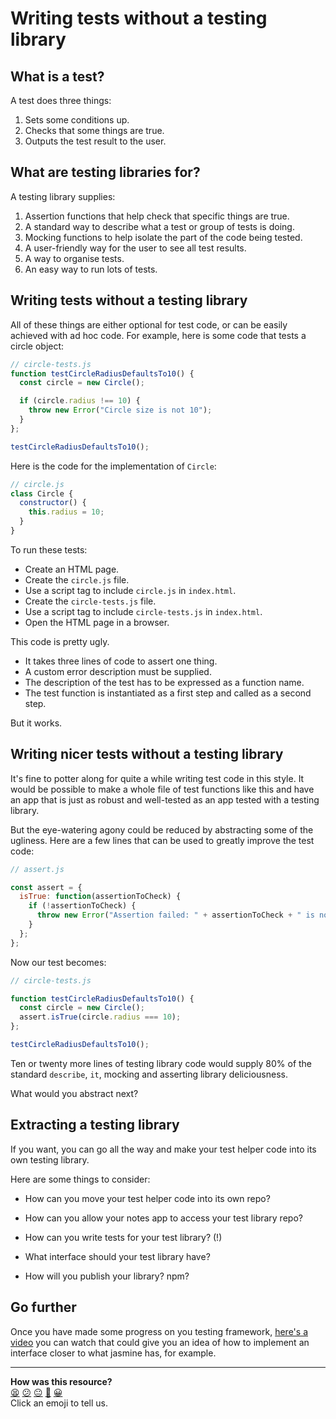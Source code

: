 # Writing tests without a testing library

## What is a test?

A test does three things:

1. Sets some conditions up.
1. Checks that some things are true.
1. Outputs the test result to the user.

## What are testing libraries for?

A testing library supplies:

1. Assertion functions that help check that specific things are true.
1. A standard way to describe what a test or group of tests is doing.
1. Mocking functions to help isolate the part of the code being tested.
1. A user-friendly way for the user to see all test results.
1. A way to organise tests.
1. An easy way to run lots of tests.

## Writing tests without a testing library

All of these things are either optional for test code, or can be easily achieved with ad hoc code.  For example, here is some code that tests a circle object:

```js
// circle-tests.js
function testCircleRadiusDefaultsTo10() {
  const circle = new Circle();

  if (circle.radius !== 10) {
    throw new Error("Circle size is not 10");
  }
};

testCircleRadiusDefaultsTo10();
```

Here is the code for the implementation of `Circle`:

```js
// circle.js
class Circle {
  constructor() {
    this.radius = 10;
  }
}
```

To run these tests:

* Create an HTML page.
* Create the `circle.js` file.
* Use a script tag to include `circle.js` in `index.html`.
* Create the `circle-tests.js` file.
* Use a script tag to include `circle-tests.js` in `index.html`.
* Open the HTML page in a browser.

This code is pretty ugly.

* It takes three lines of code to assert one thing.
* A custom error description must be supplied.
* The description of the test has to be expressed as a function name.
* The test function is instantiated as a first step and called as a second step.

But it works.

## Writing nicer tests without a testing library

It's fine to potter along for quite a while writing test code in this style.  It would be possible to make a whole file of test functions like this and have an app that is just as robust and well-tested as an app tested with a testing library.

But the eye-watering agony could be reduced by abstracting some of the ugliness.  Here are a few lines that can be used to greatly improve the test code:

```js
// assert.js

const assert = {
  isTrue: function(assertionToCheck) {
    if (!assertionToCheck) {
      throw new Error("Assertion failed: " + assertionToCheck + " is not truthy");
    }
  };
};
```

Now our test becomes:

```js
// circle-tests.js

function testCircleRadiusDefaultsTo10() {
  const circle = new Circle();
  assert.isTrue(circle.radius === 10);
};

testCircleRadiusDefaultsTo10();
```

Ten or twenty more lines of testing library code would supply 80% of the standard `describe`, `it`, mocking and asserting library deliciousness.

What would you abstract next?

## Extracting a testing library

If you want, you can go all the way and make your test helper code into its own testing library.

Here are some things to consider:

* How can you move your test helper code into its own repo?

* How can you allow your notes app to access your test library repo?

* How can you write tests for your test library? (!)

* What interface should your test library have?

* How will you publish your library? npm?

## Go further

Once you have made some progress on you testing framework, [here's a video](https://www.youtube.com/watch?v=HyGnxxKJmeQ) you can watch that could give you an idea of how to implement an interface closer to what jasmine has, for example.

<!-- BEGIN GENERATED SECTION DO NOT EDIT -->

---

**How was this resource?**  
[😫](https://airtable.com/shrUJ3t7KLMqVRFKR?prefill_Repository=course&prefill_File=pills/writing_tests_without_a_testing_library.md&prefill_Sentiment=😫) [😕](https://airtable.com/shrUJ3t7KLMqVRFKR?prefill_Repository=course&prefill_File=pills/writing_tests_without_a_testing_library.md&prefill_Sentiment=😕) [😐](https://airtable.com/shrUJ3t7KLMqVRFKR?prefill_Repository=course&prefill_File=pills/writing_tests_without_a_testing_library.md&prefill_Sentiment=😐) [🙂](https://airtable.com/shrUJ3t7KLMqVRFKR?prefill_Repository=course&prefill_File=pills/writing_tests_without_a_testing_library.md&prefill_Sentiment=🙂) [😀](https://airtable.com/shrUJ3t7KLMqVRFKR?prefill_Repository=course&prefill_File=pills/writing_tests_without_a_testing_library.md&prefill_Sentiment=😀)  
Click an emoji to tell us.

<!-- END GENERATED SECTION DO NOT EDIT -->
